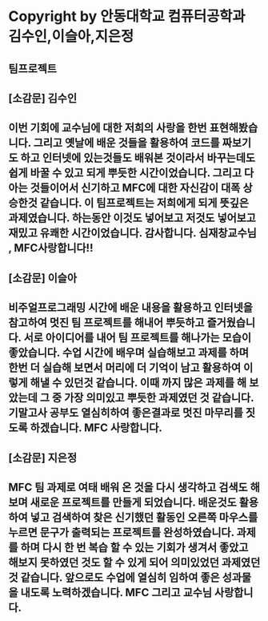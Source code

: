 # Copyright by 안동대학교 컴퓨터공학과 김수인,이슬아,지은정
## 팀프로젝트
## [소감문] 김수인
## 이번 기회에 교수님에 대한 저희의 사랑을 한번 표현해봤습니다. 그리고 옛날에 배운 것들을 활용하여 코드를 짜보기도 하고 인터넷에 있는것들도 배워본 것이라서 바꾸는데도 쉽게 바꿀 수 있고 되게 뿌듯한 시간이었습니다. 그리고 다 아는 것들이어서 신기하고 MFC에 대한 자신감이 대폭 상승한것 같습니다. 이 팀프로젝트는 저희에게 되게 뜻깊은 과제였습니다. 하는동안 이것도 넣어보고 저것도 넣어보고 재밌고 유쾌한 시간이었습니다. 감사합니다. 심재창교수님 , MFC사랑합니다!!
## [소감문] 이슬아
## 비주얼프로그래밍 시간에 배운 내용을 활용하고 인터넷을 참고하여 멋진 팀 프로젝트를 해내어 뿌듯하고 즐거웠습니다. 서로 아이디어를 내어 팀 프로젝트를 해나가는 모습이 좋았습니다. 수업 시간에 배우며 실습해보고 과제를 하며 한번 더 실습해 보면서 머리에 더 기억이 남고 활용하여 이렇게 해낼 수 있던것 같습니다. 이때 까지 많은 과제를 해 보았는데 그 중 가장 의미있고 뿌듯한 과제였던 것 같습니다. 기말고사 공부도 열심히하여 좋은결과로 멋진 마무리를 짓도록 하겠습니다. MFC 사랑합니다.
## [소감문] 지은정
## MFC 팀 과제로 여태 배워 온 것을 다시 생각하고 검색도 해보며 새로운 프로젝트를 만들게 되었습니다. 배운것도 활용하여 넣고 검색하여 찾은 신기했던 활동인 오른쪽 마우스를 누르면 문구가 출력되는 프로젝트를 완성하였습니다. 과제를 하며 다시 한 번 복습 할 수 있는 기회가 생겨서 좋았고 해보지 못하였던 것도 할 수 있게 되어 의미있었던 과제였던 것 같습니다. 앞으로도 수업에 열심히 임하여 좋은 성과물을 내도록 노력하겠습니다. MFC 그리고 교수님 사랑합니다.
